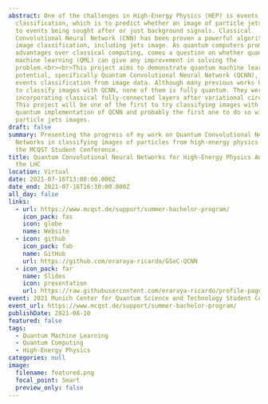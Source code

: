 ```yaml
---
abstract: One of the challenges in High-Energy Physics (HEP) is events
  classification, which is to predict whether an image of particle jets belongs
  to events being sought after or just background signals. Classical
  Convolutional Neural Network (CNN) has been proven a powerful algorithm in
  image classification, including jets image. As quantum computers promise many
  advantages over classical computing, comes a question on whether quantum
  machine learning (QML) can give any improvement in solving the
  problem.<br><br>This project aims to demonstrate quantum machine learning's
  potential, specifically Quantum Convolutional Neural Network (QCNN), in HEP
  events classification from image data. Although many previous works have tried
  to classify images with QCNN, none of them is fully quantum. They were still
  incorporating classical fully-connected layers after variational circuits.
  This project will be one of the first to try classifying images with a fully
  quantum implementation of QCNN and probably the first one to do so with
  particle jets images.
draft: false
summary: Presenting the progress of my work on Quantum Convolutional Neural
  Networks in classifying images of particles from high-energy physics events at
  the MCQST Student Conference.
title: Quantum Convolutional Neural Networks for High-Energy Physics Analysis at
  the LHC
location: Virtual
date: 2021-07-16T13:00:00.000Z
date_end: 2021-07-16T16:30:00.000Z
all_day: false
links:
  - url: https://www.mcqst.de/support/summer-bachelor-program/
    icon_pack: fas
    icon: globe
    name: Website
  - icon: github
    icon_pack: fab
    name: GitHub
    url: https://github.com/eraraya-ricardo/GSoC-QCNN
  - icon_pack: far
    name: Slides
    icon: presentation
    url: https://raw.githubusercontent.com/eraraya-ricardo/profile-page/master/content/event/mcqst-student-conference/MCQST%20Student%20Conference%20Presentation.pdf
event: 2021 Munich Center for Quantum Science and Technology Student Conference
event_url: https://www.mcqst.de/support/summer-bachelor-program/
publishDate: 2021-08-10
featured: false
tags:
  - Quantum Machine Learning
  - Quantum Computing
  - High-Energy Physics
categories: null
image:
  filename: featured.png
  focal_point: Smart
  preview_only: false
---
```

